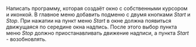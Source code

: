 Написать программу, которая создаёт окно с собственными курсором и иконкой. В главное меню добавить подменю с двумя кнопками *Start* и *Stop*. При нажатии на пункт меню *Start* в окне должна появиться движущаяся по середине окна надпись. После этого выбор пункта меню *Stop* должно приостанавливать движение надписи, а пункта *Start* - возобновлять.